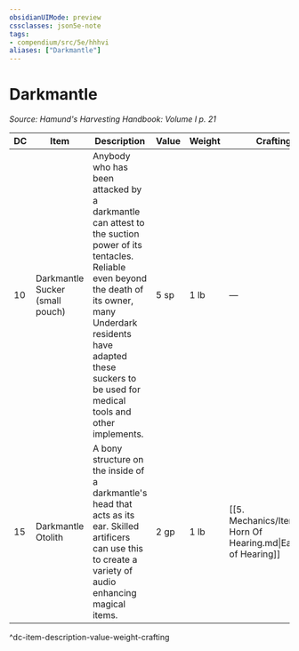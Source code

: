 ```yaml
---
obsidianUIMode: preview
cssclasses: json5e-note
tags:
- compendium/src/5e/hhhvi
aliases: ["Darkmantle"]
---
```

# Darkmantle
*Source: Hamund's Harvesting Handbook: Volume I p. 21* 

| DC | Item | Description | Value | Weight | Crafting |
|----|------|-------------|-------|--------|----------|
| 10 | Darkmantle Sucker (small pouch) | Anybody who has been attacked by a darkmantle can attest to the suction power of its tentacles. Reliable even beyond the death of its owner, many Underdark residents have adapted these suckers to be used for medical tools and other implements. | 5 sp | 1 lb | — |
| 15 | Darkmantle Otolith | A bony structure on the inside of a darkmantle's head that acts as its ear. Skilled artificers can use this to create a variety of audio enhancing magical items. | 2 gp | 1 lb | [[5. Mechanics/Items/Ear Horn Of Hearing.md\|Ear Horn of Hearing]] |
^dc-item-description-value-weight-crafting